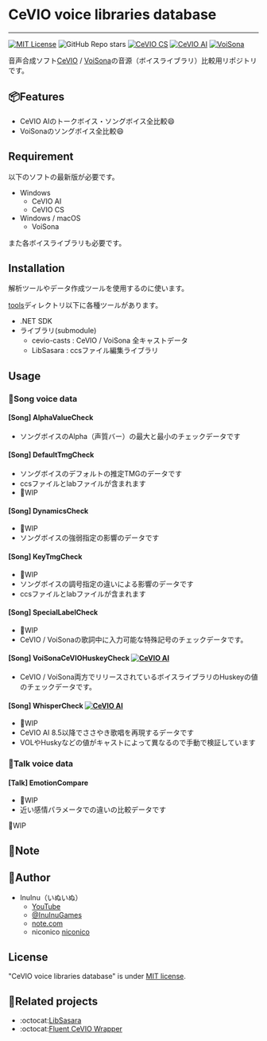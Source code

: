 # CeVIO voice libraries database



----
[![MIT License](http://img.shields.io/badge/license-MIT-blue.svg?style=flat)](LICENSE) ![GitHub Repo stars](https://img.shields.io/github/stars/InuInu2022/CeVIOVoiceLibDB?label=%E2%98%85&logo=github)
[![CeVIO CS](https://img.shields.io/badge/CeVIO_Creative_Studio-7.0-d08cbb.svg?logo=&style=flat)](https://cevio.jp/) [![CeVIO AI](https://img.shields.io/badge/CeVIO_AI-8.6-lightgray.svg?logo=&style=flat)](https://cevio.jp/) [![VoiSona](https://img.shields.io/badge/VoiSona-1.7-53abdb.svg?logo=&style=flat)](https://voisona.com/)

音声合成ソフト[CeVIO](https://cevio.jp/) / [VoiSona](https://voisona.com/)の音源（ボイスライブラリ）比較用リポジトリです。

<!--
## DEMO
-->

## 📦Features

* CeVIO AIのトークボイス・ソングボイス全比較:smile:
* VoiSonaのソングボイス全比較:smile:

## Requirement

以下のソフトの最新版が必要です。

* Windows
  * CeVIO AI
  * CeVIO CS
* Windows / macOS
  * VoiSona

また各ボイスライブラリも必要です。

## Installation

解析ツールやデータ作成ツールを使用するのに使います。

[tools](./tools/)ディレクトリ以下に各種ツールがあります。

* .NET SDK
* ライブラリ(submodule)
  * cevio-casts : CeVIO / VoiSona 全キャストデータ
  * LibSasara : ccsファイル編集ライブラリ

## Usage

### 🧪Song voice data

#### [Song] AlphaValueCheck

* ソングボイスのAlpha（声質バー）の最大と最小のチェックデータです

#### [Song] DefaultTmgCheck

* ソングボイスのデフォルトの推定TMGのデータです
* ccsファイルとlabファイルが含まれます
* :construction_worker:WIP

#### [Song] DynamicsCheck

* :construction_worker:WIP
* ソングボイスの強弱指定の影響のデータです

#### [Song] KeyTmgCheck

* :construction_worker:WIP
* ソングボイスの調号指定の違いによる影響のデータです
* ccsファイルとlabファイルが含まれます

#### [Song] SpecialLabelCheck

* :construction_worker:WIP
* CeVIO / VoiSonaの歌詞中に入力可能な特殊記号のチェックデータです。

#### [Song] VoiSonaCeVIOHuskeyCheck [![CeVIO AI](https://img.shields.io/badge/CeVIO_AI-8.5-lightgray.svg?logo=&style=flat)](https://cevio.jp/)

* CeVIO / VoiSona両方でリリースされているボイスライブラリのHuskeyの値のチェックデータです。

#### [Song] WhisperCheck [![CeVIO AI](https://img.shields.io/badge/CeVIO_AI-8.5-lightgray.svg?logo=&style=flat)](https://cevio.jp/)

* :construction_worker:WIP
* CeVIO AI 8.5以降でささやき歌唱を再現するデータです
* VOLやHuskyなどの値がキャストによって異なるので手動で検証しています

### 🧪Talk voice data

#### [Talk] EmotionCompare

* :construction_worker:WIP
* 近い感情パラメータでの違いの比較データです

:construction_worker:WIP

## 📓Note

## :dog:Author

* InuInu（いぬいぬ）
  * [YouTube](https://bit.ly/InuInuMusic)
  * [@InuInuGames](https://twitter.com/InuInuGames)
  * [note.com](https://note.com/inuinu_)
  * niconico [niconico](https://nico.ms/user/98013232)

## License

"CeVIO voice libraries database" is under [MIT license](https://en.wikipedia.org/wiki/MIT_License).

## :link:Related projects

* :octocat:[LibSasara](https://github.com/InuInu2022/LibSasara)
* :octocat:[Fluent CeVIO Wrapper](https://github.com/InuInu2022/FluentCeVIOWrapper)